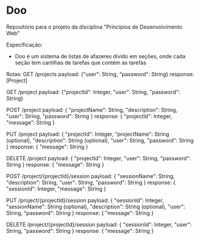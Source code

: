 # Doo
Repositório para o projeto da disciplina "Princípios de Desenvolvimento Web"


Especificação:
- Doo é um sistema de listas de afazeres divido em seções, onde cada seção tem cartilhas de tarefas que contém as tarefas


Rotas:
GET /projects
    payload: {"user": String, "password": String}
    response: [Project]

GET /project
    payload: {"projectId": Integer, "user": String, "password": String}

POST /project
    payload: {
        "projectName": String,
        "description": String,
        "user": String,
        "password": String
    }
    response: {
        "projectId": Integer,
        "message": String
    }

PUT /project
    payload: {
        "projectId": Integer,
        "projectName": String (optional),
        "description": String (optional),
        "user": String,
        "password": String
    }
    response: {
        "message": String
    }

DELETE /project
    payload: {
        "projectId": Integer,
        "user": String,
        "password": String
    }
    response: {
        "message": String
    }

POST /project/{projectId}/session
    payload: {
        "sessionName": String,
        "description": String,
        "user": String,
        "password": String
    }
    response: {
        "sessionId": Integer,
        "message": String
    }

PUT /project/{projectId}/session
    payload: {
        "sessionId": Integer,
        "sessionName": String (optional),
        "description": String (optional),
        "user": String,
        "password": String
    }
    response: {
        "message": String
    }

DELETE /project/{projectId}/session
    payload: {
        "sessionId": Integer,
        "user": String,
        "password": String
    }
    response: {
        "message": String
    }
